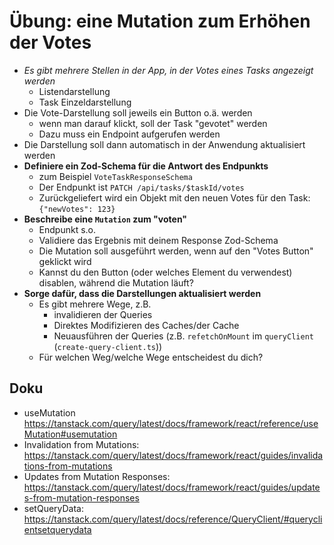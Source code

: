 # Übung: eine Mutation zum Erhöhen der Votes

* *Es gibt mehrere Stellen in der App, in der Votes eines Tasks angezeigt werden*
  * Listendarstellung
  * Task Einzeldarstellung
* Die Vote-Darstellung soll jeweils ein Button o.ä. werden
  * wenn man darauf klickt, soll der Task "gevotet" werden
  * Dazu muss ein Endpoint aufgerufen werden
* Die Darstellung soll dann automatisch in der Anwendung aktualisiert werden
* **Definiere ein Zod-Schema für die Antwort des Endpunkts**
  * zum Beispiel `VoteTaskResponseSchema`
  * Der Endpunkt ist `PATCH /api/tasks/$taskId/votes`
  * Zurückgeliefert wird ein Objekt mit den neuen Votes für den Task: `{"newVotes": 123}`
* **Beschreibe eine `Mutation` zum "voten"**
  * Endpunkt s.o.
  * Validiere das Ergebnis mit deinem Response Zod-Schema
  * Die Mutation soll ausgeführt werden, wenn auf den "Votes Button" geklickt wird
  * Kannst du den Button (oder welches Element du verwendest) disablen, während die Mutation läuft?
* **Sorge dafür, dass die Darstellungen aktualisiert werden**
  * Es gibt mehrere Wege, z.B.
    * invalidieren der Queries
    * Direktes Modifizieren des Caches/der Cache
    * Neuausführen der Queries (z.B. `refetchOnMount` im `queryClient` (`create-query-client.ts`))
  * Für welchen Weg/welche Wege entscheidest du dich?

## Doku
* useMutation https://tanstack.com/query/latest/docs/framework/react/reference/useMutation#usemutation
* Invalidation from Mutations: https://tanstack.com/query/latest/docs/framework/react/guides/invalidations-from-mutations
* Updates from Mutation Responses:  https://tanstack.com/query/latest/docs/framework/react/guides/updates-from-mutation-responses
* setQueryData: https://tanstack.com/query/latest/docs/reference/QueryClient/#queryclientsetquerydata
